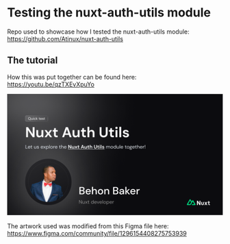 # Testing the nuxt-auth-utils module

Repo used to showcase how I tested the nuxt-auth-utils module: https://github.com/Atinux/nuxt-auth-utils

## The tutorial

How this was put together can be found here: https://youtu.be/qzTXEvXpuYo

[![Cover](/public/cover.png)](https://youtu.be/qzTXEvXpuYo)

The artwork used was modified from this Figma file here: https://www.figma.com/community/file/1296154408275753939
